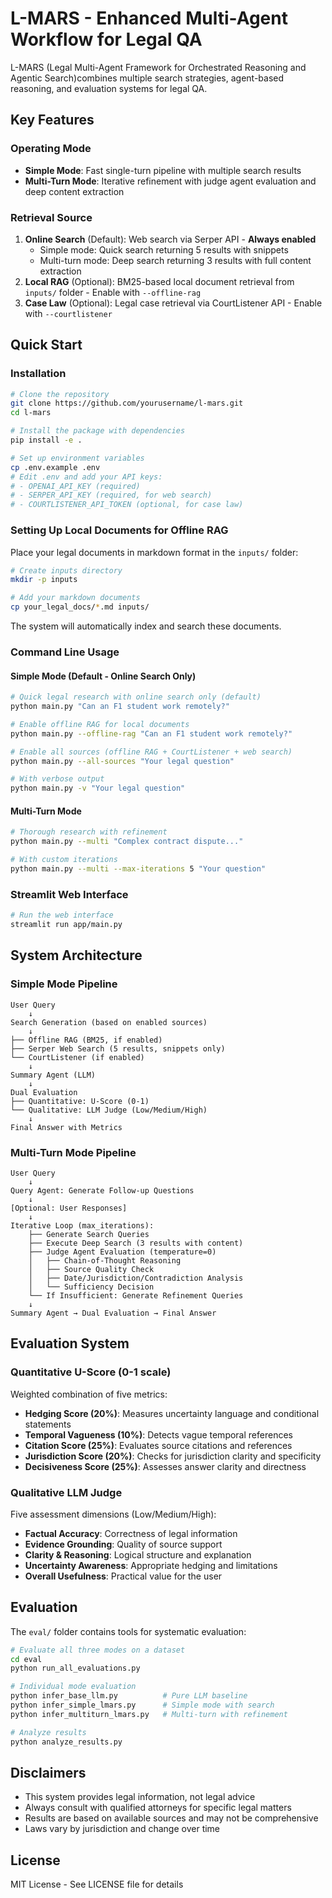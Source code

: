 # L-MARS - Enhanced Multi-Agent Workflow for Legal QA

L-MARS (Legal Multi-Agent Framework for Orchestrated Reasoning and Agentic Search)combines multiple search strategies, agent-based reasoning, and evaluation systems for legal QA.

## Key Features

### Operating Mode
- **Simple Mode**: Fast single-turn pipeline with multiple search results
- **Multi-Turn Mode**: Iterative refinement with judge agent evaluation and deep content extraction

### Retrieval Source
1. **Online Search** (Default): Web search via Serper API - **Always enabled**
   - Simple mode: Quick search returning 5 results with snippets
   - Multi-turn mode: Deep search returning 3 results with full content extraction
2. **Local RAG** (Optional): BM25-based local document retrieval from `inputs/` folder - Enable with `--offline-rag`
3. **Case Law** (Optional): Legal case retrieval via CourtListener API - Enable with `--courtlistener`

## Quick Start

### Installation

```bash
# Clone the repository
git clone https://github.com/yourusername/l-mars.git
cd l-mars

# Install the package with dependencies
pip install -e .

# Set up environment variables
cp .env.example .env
# Edit .env and add your API keys:
# - OPENAI_API_KEY (required)
# - SERPER_API_KEY (required, for web search)
# - COURTLISTENER_API_TOKEN (optional, for case law)
```

### Setting Up Local Documents for Offline RAG

Place your legal documents in markdown format in the `inputs/` folder:

```bash
# Create inputs directory
mkdir -p inputs

# Add your markdown documents
cp your_legal_docs/*.md inputs/
```

The system will automatically index and search these documents.

### Command Line Usage

#### Simple Mode (Default - Online Search Only)
```bash
# Quick legal research with online search only (default)
python main.py "Can an F1 student work remotely?"

# Enable offline RAG for local documents
python main.py --offline-rag "Can an F1 student work remotely?"

# Enable all sources (offline RAG + CourtListener + web search)
python main.py --all-sources "Your legal question"

# With verbose output
python main.py -v "Your legal question"
```

#### Multi-Turn Mode
```bash
# Thorough research with refinement
python main.py --multi "Complex contract dispute..."

# With custom iterations
python main.py --multi --max-iterations 5 "Your question"
```

### Streamlit Web Interface

```bash
# Run the web interface
streamlit run app/main.py
```

## System Architecture

### Simple Mode Pipeline
```
User Query
    ↓
Search Generation (based on enabled sources)
    ↓
├── Offline RAG (BM25, if enabled)
├── Serper Web Search (5 results, snippets only)
└── CourtListener (if enabled)
    ↓
Summary Agent (LLM)
    ↓
Dual Evaluation
├── Quantitative: U-Score (0-1)
└── Qualitative: LLM Judge (Low/Medium/High)
    ↓
Final Answer with Metrics
```

### Multi-Turn Mode Pipeline
```
User Query
    ↓
Query Agent: Generate Follow-up Questions
    ↓
[Optional: User Responses]
    ↓
Iterative Loop (max_iterations):
    ├── Generate Search Queries
    ├── Execute Deep Search (3 results with content)
    ├── Judge Agent Evaluation (temperature=0)
    │   ├── Chain-of-Thought Reasoning
    │   ├── Source Quality Check
    │   ├── Date/Jurisdiction/Contradiction Analysis
    │   └── Sufficiency Decision
    └── If Insufficient: Generate Refinement Queries
    ↓
Summary Agent → Dual Evaluation → Final Answer
```

## Evaluation System

### Quantitative U-Score (0-1 scale)
Weighted combination of five metrics:
- **Hedging Score (20%)**: Measures uncertainty language and conditional statements
- **Temporal Vagueness (10%)**: Detects vague temporal references
- **Citation Score (25%)**: Evaluates source citations and references
- **Jurisdiction Score (20%)**: Checks for jurisdiction clarity and specificity
- **Decisiveness Score (25%)**: Assesses answer clarity and directness

### Qualitative LLM Judge
Five assessment dimensions (Low/Medium/High):
- **Factual Accuracy**: Correctness of legal information
- **Evidence Grounding**: Quality of source support
- **Clarity & Reasoning**: Logical structure and explanation
- **Uncertainty Awareness**: Appropriate hedging and limitations
- **Overall Usefulness**: Practical value for the user

## Evaluation

The `eval/` folder contains tools for systematic evaluation:

```bash
# Evaluate all three modes on a dataset
cd eval
python run_all_evaluations.py

# Individual mode evaluation
python infer_base_llm.py          # Pure LLM baseline
python infer_simple_lmars.py      # Simple mode with search
python infer_multiturn_lmars.py   # Multi-turn with refinement

# Analyze results
python analyze_results.py
```

## Disclaimers

- This system provides legal information, not legal advice
- Always consult with qualified attorneys for specific legal matters
- Results are based on available sources and may not be comprehensive
- Laws vary by jurisdiction and change over time

## License

MIT License - See LICENSE file for details
